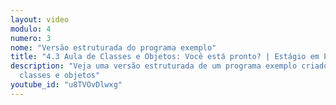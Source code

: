 ```yaml
---
layout: video
modulo: 4
numero: 3
nome: "Versão estruturada do programa exemplo"
title: "4.3 Aula de Classes e Objetos: Você está pronto? | Estágio em Programação"
description: "Veja uma versão estruturada de um programa exemplo criado com
  classes e objetos"
youtube_id: "u8TVOvDlwxg"
---
```


